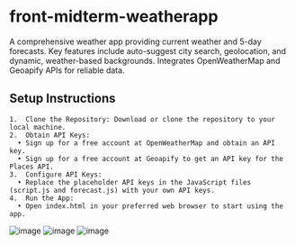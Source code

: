 # front-midterm-weatherapp
A comprehensive weather app providing current weather and 5-day forecasts. Key features include auto-suggest city search, geolocation, and dynamic, weather-based backgrounds. Integrates OpenWeatherMap and Geoapify APIs for reliable data.

## Setup Instructions

	1.	Clone the Repository: Download or clone the repository to your local machine.
	2.	Obtain API Keys:
	  •	Sign up for a free account at OpenWeatherMap and obtain an API key.
	  •	Sign up for a free account at Geoapify to get an API key for the Places API.
	3.	Configure API Keys:
	  •	Replace the placeholder API keys in the JavaScript files (script.js and forecast.js) with your own API keys.
	4.	Run the App:
	  •	Open index.html in your preferred web browser to start using the app.

![image](https://github.com/user-attachments/assets/8f9c01fc-62f2-4693-9844-509b7ee18b4e)
![image](https://github.com/user-attachments/assets/a09a6dfb-6996-4c83-bb83-e2dfe20305e3)
![image](https://github.com/user-attachments/assets/0e627382-25e0-406f-b023-5c975955b990)

